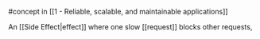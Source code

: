 #concept in [[1 - Reliable, scalable, and maintainable applications]]

An [[Side Effect|effect]] where one slow [[request]] blocks other requests,